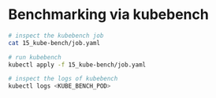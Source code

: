# Benchmarking via kubebench

```bash
# inspect the kubebench job
cat 15_kube-bench/job.yaml

# run kubebench
kubectl apply -f 15_kube-bench/job.yaml

# inspect the logs of kubebench
kubectl logs <KUBE_BENCH_POD>
```
